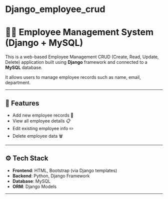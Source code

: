 # Django_employee_crud
# 🧑‍💼 Employee Management System (Django + MySQL)

This is a web-based Employee Management CRUD (Create, Read, Update, Delete) application built using **Django** framework and connected to a **MySQL** database.

It allows users to manage employee records such as name, email, department.

---

## 📌 Features

- Add new employee records 📝
- View all employee details 📋
- Edit existing employee info ✏️
- Delete employee data 🗑️


---

## ⚙️ Tech Stack

- **Frontend**: HTML, Bootstrap (via Django templates)
- **Backend**: Python, Django Framework
- **Database**: MySQL
- **ORM**: Django Models

---
